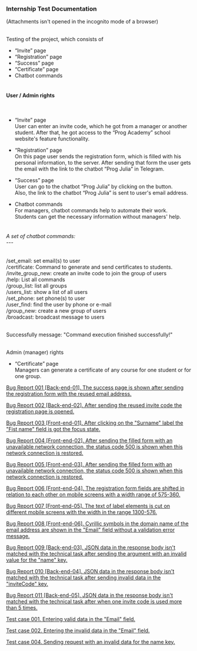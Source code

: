 <h3>Internship Test Documentation</h3>
(Attachments isn't opened in the incognito mode of a browser)<br><br>

Testing of the project, which consists of<br>
- “Invite” page<br>
- “Registration” page<br>
- “Success” page<br>
- “Certificate” page<br>
- Сhatbot commands<br><br>

<h4>User / Admin rights</h4><br>

- “Invite” page<br>
User can enter an invite code, which he got from a manager or another student. After that, he got access to the “Prog Academy” school website's feature functionality.<br>

- “Registration” page<br>
On this page user sends the registration form, which is filled with his personal information, to the server. After sending that form the user gets the email with the link to the chatbot “Prog Julia” in Telegram. <br>

- “Success” page<br>
User can go to the chatbot “Prog Julia” by clicking on the button. <br>
Also, the link to the chatbot “Prog Julia” is sent to user's email address. <br>

- Chatbot commands<br>
For managers, chatbot commands help to automate their work. <br>
Students can get the necessary information without managers' help.<br><br>

<h6>A set of chatbot commands:<br>
---</h6>
/set_email: set email(s) to user<br>
/certificate: Command to generate and send certificates to students.<br>
/invite_group_new: create an invite code to join the group of users<br>
/help: List all commands<br>
/group_list: list all groups<br>
/users_list: show a list of all users<br>
/set_phone: set phone(s) to user<br>
/user_find: find the user by phone or e-mail<br>
/group_new: create a new group of users<br>
/broadcast: broadcast message to users<br><br>

Successfully message: "Command execution finished successfully!"<br><br>

Admin (manager) rights<br>
- “Certificate” page<br>
Managers can generate a certificate of any course for one student or for one group.  <br>


<a href="https://docs.google.com/spreadsheets/d/1RLyIneYOWRytbx3LyRzOx9SPPTmG_Q41-LPbeXGAhew/edit?usp=drive_link">Bug Report 001 [Back-end-01]. The success page is shown after sending the registration form with the reused email address.</a>

<a href="https://docs.google.com/spreadsheets/d/1Fn7lGfk7Sxg4w7P8sfubcdUS0Z6yhLiAXcfR8-r9ZE4/edit?usp=drive_link">Bug Report 002 [Back-end-02]. After sending the reused invite code the registration page is opened.</a>

<a href="https://docs.google.com/spreadsheets/d/1K18xAxBUOHqcjI4q2lWE5ApOid_nMb4KOtb_z22IVS0/edit?usp=drive_link">Bug Report 003 [Front-end-01]. After clicking on the "Surname" label the "Fist name" field is got the focus state.</a>

<a href="https://docs.google.com/spreadsheets/d/1N_7oR7md5W4-cm_o_eM-f7l1znAkgDw-XhvdIkCfEE0/edit?usp=drive_link">Bug Report 004 [Front-end-02]. After sending the filled form with an unavailable network connection, the status code 500 is shown when this network connection is restored.</a>

<a href="https://docs.google.com/spreadsheets/d/1aQeag_YBwVyuJ-0ZhFgzSdkAQBQXZ_0IsHVEopMRlsE/edit?usp=drive_link">Bug Report 005 [Front-end-03]. After sending the filled form with an unavailable network connection, the status code 500 is shown when this network connection is restored.</a>

<a href="https://docs.google.com/spreadsheets/d/12KEEJFddZtl741j8TxCts92ghMKKscoNiEowJAWGCqc/edit?usp=drive_link">Bug Report 006 [Front-end-04]. The registration form fields are shifted in relation to each other on mobile screens with a width range of 575-360.</a>

<a href="https://docs.google.com/spreadsheets/d/1L49IR-pGNUU1iiRUX3gF39JA6HDmMazQv_KX39uTFUw/edit?usp=drive_link">Bug Report 007 [Front-end-05]. The text of label elements is cut on different mobile screens with the width in the range 1300-576.</a>

<a href="https://docs.google.com/spreadsheets/d/1hCuAofR_FKh1qOyVsavH9sQf0ecu8mzi1zQr31RIumw/edit?usp=drive_link">Bug Report 008 [Front-end-06]. Cyrillic symbols in the domain name of the email address are shown in the "Email" field without a validation error message.</a>

<a href="https://docs.google.com/spreadsheets/d/1yyTTQz5-Sj18Bj5u6iT-W3JxO7q80B_doJE2B71GNdA/edit?usp=drive_link">Bug Report 009 [Back-end-03]. JSON data in the response body isn't matched with the technical task after sending the argument with an invalid value for the "name" key.</a>

<a href="https://docs.google.com/spreadsheets/d/1naco2jsyGZx9750tzzymmdFa2raWN0kwfsmNIvClzOY/edit?usp=drive_link">Bug Report 010 [Back-end-04]. JSON data in the response body isn't matched with the technical task after sending invalid data in the "inviteCode" key.</a>

<a href="https://docs.google.com/spreadsheets/d/1GUh7iq5HOQi4Y1UEAvH2Tiz7EjniMKI_TgmAdWLBZxA/edit?usp=drive_link">Bug Report 011 [Back-end-05]. JSON data in the response body isn't matched with the technical task after when one invite code is used more than 5 times.</a>

<a href="https://docs.google.com/spreadsheets/d/1k1Ho59dMCFbFvGevWtq7IEgSbBQ7ae9TdQ2aKOYOh6w/edit?usp=drive_link">Test case 001. Entering valid data in the "Email" field.</a>

<a href="https://docs.google.com/spreadsheets/d/1hnf9GQcA1bh_rulY5DjwS9RoPrIlOp5Z/edit?usp=drive_link&ouid=102064553302234595178&rtpof=true&sd=true">Test case 002. Entering the invalid data in the "Email" field.</a>

<a href="https://docs.google.com/spreadsheets/d/1NYSdLCJyl7ICzIMEK1sHL3pvW-ngJJg5/edit?usp=drive_link&ouid=102064553302234595178&rtpof=true&sd=true">Test case 004. Sending request with an invalid data for the name key.</a>










